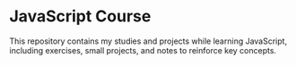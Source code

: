# JavaScript Course

This repository contains my studies and projects while learning JavaScript, including exercises, small projects, and notes to reinforce key concepts.
